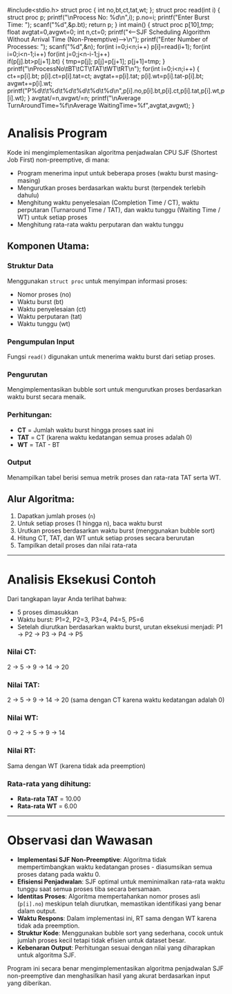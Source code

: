 #include<stdio.h>
struct proc
{
    int no,bt,ct,tat,wt;
};
struct proc read(int i)
{
    struct proc p;
    printf("\nProcess No: %d\n",i);
    p.no=i;
    printf("Enter Burst Time: ");
    scanf("%d",&p.bt);
    return p;
}
int main()
{
    struct proc p[10],tmp;
    float avgtat=0,avgwt=0;
    int n,ct=0;
    printf("<--SJF Scheduling Algorithm Without Arrival Time (Non-Preemptive)-->\n");
    printf("Enter Number of Processes: ");
    scanf("%d",&n);
    for(int i=0;i<n;i++)
        p[i]=read(i+1);
    for(int i=0;i<n-1;i++)
        for(int j=0;j<n-i-1;j++)    
            if(p[j].bt>p[j+1].bt)
            {
				tmp=p[j];
				p[j]=p[j+1];
				p[j+1]=tmp;
            }
    printf("\nProcessNo\tBT\tCT\tTAT\tWT\tRT\n");
    for(int i=0;i<n;i++)
    {
        ct+=p[i].bt;
		p[i].ct=p[i].tat=ct;
		avgtat+=p[i].tat;
        p[i].wt=p[i].tat-p[i].bt;
        avgwt+=p[i].wt;
        printf("P%d\t\t%d\t%d\t%d\t%d\t%d\n",p[i].no,p[i].bt,p[i].ct,p[i].tat,p[i].wt,p[i].wt);
    }
    avgtat/=n,avgwt/=n;
    printf("\nAverage TurnAroundTime=%f\nAverage WaitingTime=%f",avgtat,avgwt);
}


# Analisis Program

Kode ini mengimplementasikan algoritma penjadwalan CPU SJF (Shortest Job First) non-preemptive, di mana:

- Program menerima input untuk beberapa proses (waktu burst masing-masing)
- Mengurutkan proses berdasarkan waktu burst (terpendek terlebih dahulu)
- Menghitung waktu penyelesaian (Completion Time / CT), waktu perputaran (Turnaround Time / TAT), dan waktu tunggu (Waiting Time / WT) untuk setiap proses
- Menghitung rata-rata waktu perputaran dan waktu tunggu

## Komponen Utama:

### Struktur Data
Menggunakan `struct proc` untuk menyimpan informasi proses:

- Nomor proses (no)
- Waktu burst (bt)
- Waktu penyelesaian (ct)
- Waktu perputaran (tat)
- Waktu tunggu (wt)

### Pengumpulan Input
Fungsi `read()` digunakan untuk menerima waktu burst dari setiap proses.

### Pengurutan
Mengimplementasikan bubble sort untuk mengurutkan proses berdasarkan waktu burst secara menaik.

### Perhitungan:

- **CT** = Jumlah waktu burst hingga proses saat ini
- **TAT** = CT (karena waktu kedatangan semua proses adalah 0)
- **WT** = TAT - BT

### Output
Menampilkan tabel berisi semua metrik proses dan rata-rata TAT serta WT.

## Alur Algoritma:

1. Dapatkan jumlah proses (`n`)
2. Untuk setiap proses (1 hingga n), baca waktu burst
3. Urutkan proses berdasarkan waktu burst (menggunakan bubble sort)
4. Hitung CT, TAT, dan WT untuk setiap proses secara berurutan
5. Tampilkan detail proses dan nilai rata-rata

---

# Analisis Eksekusi Contoh

Dari tangkapan layar Anda terlihat bahwa:

- 5 proses dimasukkan
- Waktu burst: P1=2, P2=3, P3=4, P4=5, P5=6
- Setelah diurutkan berdasarkan waktu burst, urutan eksekusi menjadi: P1 → P2 → P3 → P4 → P5

### Nilai CT:
2 → 5 → 9 → 14 → 20

### Nilai TAT:
2 → 5 → 9 → 14 → 20 (sama dengan CT karena waktu kedatangan adalah 0)

### Nilai WT:
0 → 2 → 5 → 9 → 14

### Nilai RT:
Sama dengan WT (karena tidak ada preemption)

### Rata-rata yang dihitung:

- **Rata-rata TAT** = 10.00
- **Rata-rata WT** = 6.00

---

# Observasi dan Wawasan

- **Implementasi SJF Non-Preemptive**: Algoritma tidak mempertimbangkan waktu kedatangan proses - diasumsikan semua proses datang pada waktu 0.
- **Efisiensi Penjadwalan**: SJF optimal untuk meminimalkan rata-rata waktu tunggu saat semua proses tiba secara bersamaan.
- **Identitas Proses**: Algoritma mempertahankan nomor proses asli (`p[i].no`) meskipun telah diurutkan, memastikan identifikasi yang benar dalam output.
- **Waktu Respons**: Dalam implementasi ini, RT sama dengan WT karena tidak ada preemption.
- **Struktur Kode**: Menggunakan bubble sort yang sederhana, cocok untuk jumlah proses kecil tetapi tidak efisien untuk dataset besar.
- **Kebenaran Output**: Perhitungan sesuai dengan nilai yang diharapkan untuk algoritma SJF.

Program ini secara benar mengimplementasikan algoritma penjadwalan SJF non-preemptive dan menghasilkan hasil yang akurat berdasarkan input yang diberikan.



